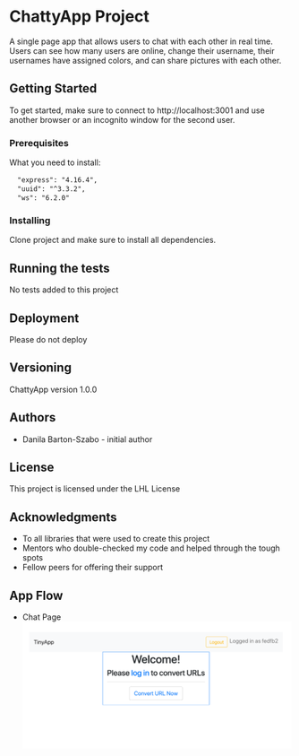 # ChattyApp Project

A single page app that allows users to chat with each other in real time. Users can see how many users are online, change their username, their usernames have assigned colors, and can share pictures with each other. 

## Getting Started

To get started, make sure to connect to http://localhost:3001 and use another browser or an incognito window for the second user.

### Prerequisites

What you need to install:

```
  "express": "4.16.4",
  "uuid": "^3.3.2",
  "ws": "6.2.0"

```

### Installing

Clone project and make sure to install all dependencies. 

## Running the tests

No tests added to this project

## Deployment

Please do not deploy

## Versioning

ChattyApp version 1.0.0

## Authors

* Danila Barton-Szabo - initial author


## License

This project is licensed under the LHL License

## Acknowledgments

* To all libraries that were used to create this project
* Mentors who double-checked my code and helped through the tough spots
* Fellow peers for offering their support

## App Flow

* Chat Page
!["Chat Page"](https://github.com/sddanila/TinyApp/blob/master/docs/welcome_page.png?raw=true)
